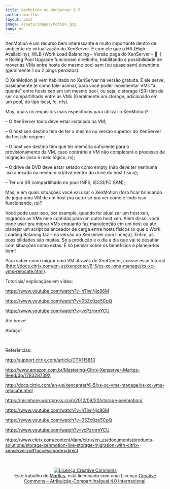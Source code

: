 ```yaml
---
title: XenMotion no XenServer 6.5
author: marllus
layout: post
image: assets/images/motion.jpg
lang: en
---
```


XenMotion é um recurso bem interessante e muito importante dentro de ambiente de virtualização do XenServer. É com ele que o HA (High Availability), WLB (Work Load Balancing &#8211; Versão paga do XenServer &#8211; 🙁  ) e Rolling Pool Upgrade funcionam direitinho, habilitando a possibilidade de mover as VMs entre hosts do mesmo pool sem (ou quase sem) downtime (geralmente 1 ou 2 pings perdidos).

O XenMotion já vem habilitado no XenServer na versão gratuita. E ele serve, basicamente (e como falei acima), para você poder movimentar VMs &#8220;à quente&#8221; entre hosts xen em um mesmo pool, ou seja, o storage (SR) têm de ser compartilhado entre as VMs (Geralmente um storage, adicionado em um pool, do tipo iscsi, fc, nfs).

Mas, quais os requisitos mais específicos para utilizar o XenMotion?

&#8211; O XenServer tools deve estar instalado na VM;
  
&#8211; O host xen destino têm de ter a mesma ou versão superior do XenServer do host de origem;
  
&#8211; O host xen destino têm que ter memória suficiente para o provisionamento da VM, caso contrário a VM não completará o processo de migração (isso é meio lógico, rs);
  
&#8211; O drive de DVD deve estar setado como empty (não deve ter nenhuma .iso anexada ou nenhum cd/dvd dentro do drive do host físico);
  
&#8211; Ter um SR compartilhado no pool (NFS, iSCSI/FC SAN);

Mas, e em quais situações você vai usar o XenMotion (fora ficar brincando de jogar uma VM de um host pra outro só pra ver como é lindo isso funcionando, rs)?
  
Você pode usar isso, por exemplo, quando for atualizar um host xen, migrando as VMs nele contidas para um outro host xen. Além disso, você pode usar pra migrar VMs enquanto faz manutenção em um host ou até planejar um script balanceador de carga entre hosts físicos (o que o Work Loading Balancig faz &#8211; na versão do Xenserver com linceça). Enfim, as possibilidades são muitas. Só a produção e o dia a dia que vai te desafiar com situações como estas. É só pensar sobre os benefícios e planejá-los bem!

Para saber como migrar uma VM através do XenCenter, acesse esse tutorial (<a href="http://docs.citrix.com/en-us/xencenter/6-5/xs-xc-vms-manage/xs-xc-vms-relocate.html" target="_blank">http://docs.citrix.com/en-us/xencenter/6-5/xs-xc-vms-manage/xs-xc-vms-relocate.html</a>).

Tutoriais/ explicações em vídeo:
  
<a href="https://www.youtube.com/watch?v=hTlwlNjc86M" target="_blank">https://www.youtube.com/watch?v=hTlwlNjc86M</a>
  
<a href="https://www.youtube.com/watch?v=05Zc0ze5CpQ" target="_blank">https://www.youtube.com/watch?v=05Zc0ze5CpQ</a>
  
<a href="https://www.youtube.com/watch?v=vcPzrnrnYCU" target="_blank">https://www.youtube.com/watch?v=vcPzrnrnYCU</a>

Até breve!
  
Abraço!

&nbsp;

Referências:
  
<a href="http://support.citrix.com/article/CTX115813" target="_blank">http://support.citrix.com/article/CTX115813</a>
  
<a href="http://www.amazon.com.br/Mastering-Citrix-Xenserver-Martez-Reed/dp/178328739X" target="_blank">http://www.amazon.com.br/Mastering-Citrix-Xenserver-Martez-Reed/dp/178328739X</a>
  
<a href="http://docs.citrix.com/en-us/xencenter/6-5/xs-xc-vms-manage/xs-xc-vms-relocate.html" target="_blank">http://docs.citrix.com/en-us/xencenter/6-5/xs-xc-vms-manage/xs-xc-vms-relocate.html</a>
  
<a href="https://msinhore.wordpress.com/2012/09/20/storage-xenmotion/" target="_blank">https://msinhore.wordpress.com/2012/09/20/storage-xenmotion/</a>
  
<a href="https://www.youtube.com/watch?v=hTlwlNjc86M" target="_blank">https://www.youtube.com/watch?v=hTlwlNjc86M</a>
  
<a href="https://www.youtube.com/watch?v=05Zc0ze5CpQ" target="_blank">https://www.youtube.com/watch?v=05Zc0ze5CpQ</a>
  
<a href="https://www.youtube.com/watch?v=vcPzrnrnYCU" target="_blank">https://www.youtube.com/watch?v=vcPzrnrnYCU</a>
  
<a href="https://www.citrix.com/content/dam/citrix/en_us/documents/products-solutions/storage-xenmotion-live-storage-migration-with-citrix-xenserver.pdf?accessmode=direct" target="_blank">https://www.citrix.com/content/dam/citrix/en_us/documents/products-solutions/storage-xenmotion-live-storage-migration-with-citrix-xenserver.pdf?accessmode=direct</a>

&nbsp;

<p style="text-align: center;">
  <a href="http://creativecommons.org/licenses/by-sa/4.0/" rel="license"><img style="border-width: 0;" src="https://i.creativecommons.org/l/by-sa/4.0/88x31.png" alt="Licença Creative Commons" /></a><br /> Este trabalho de <a href="http://ports.marllus.com">Marllus</a>, está licenciado com uma Licença <a href="http://creativecommons.org/licenses/by-sa/4.0/" rel="license">Creative Commons &#8211; Atribuição-CompartilhaIgual 4.0 Internacional</a>.
</p>
